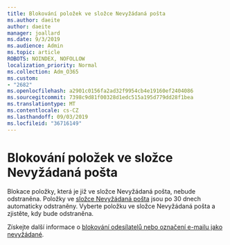 ```yaml
---
title: Blokování položek ve složce Nevyžádaná pošta
ms.author: daeite
author: daeite
manager: joallard
ms.date: 9/3/2019
ms.audience: Admin
ms.topic: article
ROBOTS: NOINDEX, NOFOLLOW
localization_priority: Normal
ms.collection: Adm_O365
ms.custom:
- "2682"
ms.openlocfilehash: a2901c0156fa2ad32f9954cb4e19160ef2404086
ms.sourcegitcommit: 7398c9d81f00328d1edc515a195d779dd28f1bea
ms.translationtype: MT
ms.contentlocale: cs-CZ
ms.lasthandoff: 09/03/2019
ms.locfileid: "36716149"
---
```

# <a name="blocking-items-in-your-junk-email-folder"></a>Blokování položek ve složce Nevyžádaná pošta

Blokace položky, která je již ve složce Nevyžádaná pošta, nebude odstraněna. Položky ve [složce Nevyžádaná pošta](https://outlook.live.com/mail/junkemail) jsou po 30 dnech automaticky odstraněny. Vyberte položku ve složce Nevyžádaná pošta a zjistěte, kdy bude odstraněna.

Získejte další informace o [blokování odesílatelů nebo označení e-mailu jako nevyžádané](https://support.office.com/article/a3ece97b-82f8-4a5e-9ac3-e92fa6427ae4).